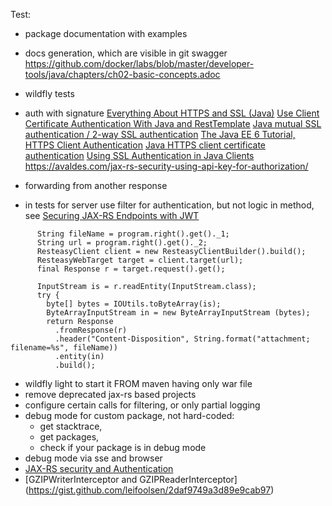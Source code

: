 Test:

- package documentation with examples
- docs generation, which are visible in git
  swagger
https://github.com/docker/labs/blob/master/developer-tools/java/chapters/ch02-basic-concepts.adoc

- wildfly tests
- auth with signature
  [Everything About HTTPS and SSL (Java)](https://dzone.com/articles/ssl-in-java)
  [Use Client Certificate Authentication With Java and RestTemplate](https://dzone.com/articles/use-client-certificate-authentication-with-java-an)
  [Java mutual SSL authentication / 2-way SSL authentication](https://www.naschenweng.info/2018/02/01/java-mutual-ssl-authentication-2-way-ssl-authentication/)
  [The Java EE 6 Tutorial, HTTPS Client Authentication](https://docs.oracle.com/cd/E19226-01/820-7627/bncbs/index.html)
  [Java HTTPS client certificate authentication](https://stackoverflow.com/questions/1666052/java-https-client-certificate-authentication)
  [Using SSL Authentication in Java Clients](https://docs.oracle.com/cd/E13222_01/wls/docs103/security/SSL_client.html)
  https://avaldes.com/jax-rs-security-using-api-key-for-authorization/
- forwarding from another response
- in tests for server use filter for authentication, but not logic in method, see
  [Securing JAX-RS Endpoints with JWT](https://antoniogoncalves.org/2016/10/03/securing-jax-rs-endpoints-with-jwt/)
  

```
      String fileName = program.right().get()._1;
      String url = program.right().get()._2;
      ResteasyClient client = new ResteasyClientBuilder().build();
      ResteasyWebTarget target = client.target(url);
      final Response r = target.request().get();

      InputStream is = r.readEntity(InputStream.class);
      try {
        byte[] bytes = IOUtils.toByteArray(is);
        ByteArrayInputStream in = new ByteArrayInputStream (bytes);
        return Response
          .fromResponse(r)
          .header("Content-Disposition", String.format("attachment; filename=%s", fileName))
          .entity(in)
          .build();
```          
- wildfly light to start it FROM maven having only war file
- remove deprecated jax-rs based projects
- configure certain calls for filtering, or only partial logging
- debug mode for custom package, not hard-coded: 
  - get stacktrace, 
  - get packages, 
  - check if your package is in debug mode
- debug mode via sse and browser
- [JAX-RS security and Authentication](https://stackoverflow.com/questions/32707448/jax-rs-security-and-authentication)
- [GZIPWriterInterceptor and GZIPReaderInterceptor] (https://gist.github.com/leifoolsen/2daf9749a3d89e9cab97)